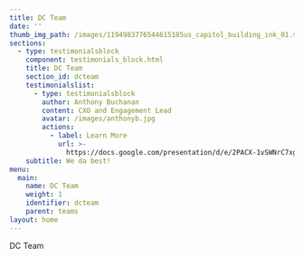 ```yaml
---
title: DC Team
date: ''
thumb_img_path: /images/1194983776544615185us_capitol_building_ink_01.svg.med.png
sections:
  - type: testimonialsblock
    component: testimonials_block.html
    title: DC Team
    section_id: dcteam
    testimonialslist:
      - type: testimonialsblock
        author: Anthony Buchanan
        content: CXO and Engagement Lead
        avatar: /images/anthonyb.jpg
        actions:
          - label: Learn More
            url: >-
              https://docs.google.com/presentation/d/e/2PACX-1vSWNrC7xg-ujsFaqu1ZVZ6xC3x0ixMK0UMc6_xY5hgLrVPFed3JO4GDkHbYCv6uEzpqXI7fSFWnSxEw/embed?start=false&loop=false&delayms=60000&slide=id.g16e0bbe55d_1_0
    subtitle: We da best!
menu:
  main:
    name: DC Team
    weight: 1
    identifier: dcteam
    parent: teams
layout: home
---
```

DC Team
